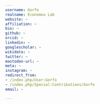 ```yaml
---
username: Gorfo
realname: Economou Lab
website: ~
affiliation: ~
bio: ~
github: ~
orcid: ~
linkedin: ~
googlescholar: ~
wikidata: ~
twitter: ~
mastodon-url: ~
meta: ~
instagram: ~
redirect_from:
- /index.php/User:Gorfo
- /index.php/Special:Contributions/Gorfo
email: ~

---
```

